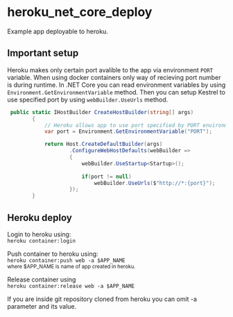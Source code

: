 # heroku_net_core_deploy
Example app deployable to heroku.

## Important setup
Heroku makes only certain port avalible to the app via environment `PORT` variable. When using docker containers only way of recieving port number is during runtime.
In .NET Core you can read environment variables by using `Environment.GetEnvironmentVariable` method. Then you can setup Kestrel to use specified port by using `webBuilder.UseUrls` method.

```c#
 public static IHostBuilder CreateHostBuilder(string[] args)
        {
            // Heroku allows app to use port specified by PORT environment variable
            var port = Environment.GetEnvironmentVariable("PORT");

            return Host.CreateDefaultBuilder(args)
                    .ConfigureWebHostDefaults(webBuilder =>
                    {
                        webBuilder.UseStartup<Startup>();
                        
                        if(port != null)
                            webBuilder.UseUrls($"http://*:{port}");
                    });
        }  
```

## Heroku deploy

Login to heroku using:  
`heroku container:login`

Push container to heroku using:  
`heroku container:push web -a $APP_NAME`  
<sub>where $APP_NAME is name of app created in heroku.</sub>

Release container using  
`heroku container:release web -a $APP_NAME` 

If you are inside git repository cloned from heroku you can omit -a parameter and its value.

